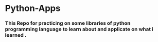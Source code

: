 ﻿<!-- @format -->

# Python-Apps

### This Repo for practicing on some libraries of python programming language to learn about and applicate on what i learned .
